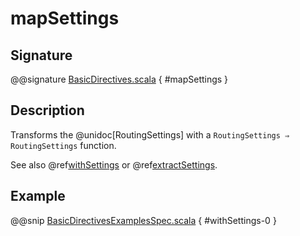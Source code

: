 # mapSettings

## Signature

@@signature [BasicDirectives.scala]($akka-http$/akka-http/src/main/scala/akka/http/scaladsl/server/directives/BasicDirectives.scala) { #mapSettings }

## Description

Transforms the @unidoc[RoutingSettings] with a `RoutingSettings ⇒ RoutingSettings` function.

See also @ref[withSettings](withSettings.md) or @ref[extractSettings](extractSettings.md).

## Example

@@snip [BasicDirectivesExamplesSpec.scala]($test$/scala/docs/http/scaladsl/server/directives/BasicDirectivesExamplesSpec.scala) { #withSettings-0 }